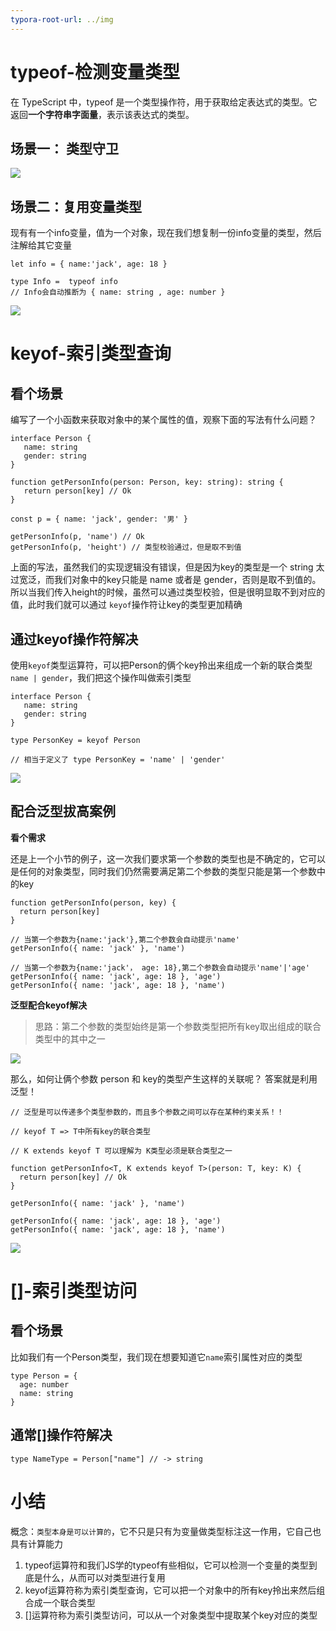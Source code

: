 ```yaml
---
typora-root-url: ../img
---
```


# typeof-检测变量类型

在 TypeScript 中，typeof 是一个类型操作符，用于获取给定表达式的类型。它返回**一个字符串字面量**，表示该表达式的类型。

## 场景一： 类型守卫

![](/028.png)

## 场景二：复用变量类型

现有有一个info变量，值为一个对象，现在我们想复制一份info变量的类型，然后注解给其它变量

```TS
let info = { name:'jack', age: 18 }
```

```TS
type Info =  typeof info
// Info会自动推断为 { name: string , age: number }
```

![](/029.png)

# keyof-索引类型查询

## 看个场景

编写了一个小函数来获取对象中的某个属性的值，观察下面的写法有什么问题？

```TS
interface Person {
   name: string
   gender: string
}

function getPersonInfo(person: Person, key: string): string {
   return person[key] // Ok
}

const p = { name: 'jack', gender: '男' }

getPersonInfo(p, 'name') // Ok
getPersonInfo(p, 'height') // 类型校验通过，但是取不到值
```

上面的写法，虽然我们的实现逻辑没有错误，但是因为key的类型是一个 string 太过宽泛，而我们对象中的key只能是 name 或者是 gender，否则是取不到值的。所以当我们传入height的时候，虽然可以通过类型校验，但是很明显取不到对应的值，此时我们就可以通过 `keyof`操作符让key的类型更加精确



## 通过keyof操作符解决

使用`keyof`类型运算符，可以把Person的俩个key拎出来组成一个新的联合类型 `name | gender`，我们把这个操作叫做索引类型

```TS
interface Person {
   name: string
   gender: string
}

type PersonKey = keyof Person

// 相当于定义了 type PersonKey = 'name' | 'gender'
```

![](/030.png)



## 配合泛型拔高案例

**看个需求**

还是上一个小节的例子，这一次我们要求第一个参数的类型也是不确定的，它可以是任何的对象类型，同时我们仍然需要满足第二个参数的类型只能是第一个参数中的key

```TS
function getPersonInfo(person, key) {
  return person[key] 
}

// 当第一个参数为{name:'jack'},第二个参数会自动提示'name'
getPersonInfo({ name: 'jack' }, 'name')

// 当第一个参数为{name:'jack'， age: 18},第二个参数会自动提示'name'|'age'
getPersonInfo({ name: 'jack', age: 18 }, 'age')
getPersonInfo({ name: 'jack', age: 18 }, 'name')
```

**泛型配合keyof解决**

> 思路：第二个参数的类型始终是第一个参数类型把所有key取出组成的联合类型中的其中之一

![](/031.png)

那么，如何让俩个参数 person 和 key的类型产生这样的关联呢？ 答案就是利用泛型！

```TS
// 泛型是可以传递多个类型参数的，而且多个参数之间可以存在某种约束关系！！

// keyof T => T中所有key的联合类型

// K extends keyof T 可以理解为 K类型必须是联合类型之一

function getPersonInfo<T, K extends keyof T>(person: T, key: K) {
  return person[key] // Ok
}

getPersonInfo({ name: 'jack' }, 'name')

getPersonInfo({ name: 'jack', age: 18 }, 'age')
getPersonInfo({ name: 'jack', age: 18 }, 'name')
```

![](/032.png)

# []-索引类型访问

## 看个场景

比如我们有一个Person类型，我们现在想要知道它`name`索引属性对应的类型

```TS
type Person = { 
  age: number
  name: string
}
```

## 通常[]操作符解决

```TS
type NameType = Person["name"] // -> string
```

# 小结

概念：`类型本身是可以计算的`，它不只是只有为变量做类型标注这一作用，它自己也具有计算能力 



1. typeof运算符和我们JS学的typeof有些相似，它可以检测一个变量的类型到底是什么，从而可以对类型进行复用
2. keyof运算符称为索引类型查询，它可以把一个对象中的所有key拎出来然后组合成一个联合类型
3. []运算符称为索引类型访问，可以从一个对象类型中提取某个key对应的类型